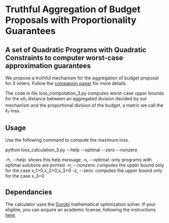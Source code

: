 # Truthful Aggregation of Budget Proposals with Proportionality Guarantees

## A set of Quadratic Programs with Quadratic Constraints to computer worst-case approximation guarantees

We propose a truthful mechanism for the aggregation of budget proposal for $3$ voters. Follow the [companion paper](https://arxiv.org/abs/2203.09971) for more details.

The code in file loss_computation_3.py computes worst-case upper bounds for the $ell_1$ distance between an aggregated division decided by our mechanism and
the proportional division of the budget, a metric we call the $\ell_1$-loss.

## Usage

Use the following command to compute the maximum loss.

python loss_calculation_3.py --help --optimal --zero --nonzero

-h, --help: shows this help message
-o, --optimal: only programs with optimal solutions are printed
-n, --nonzero: computes the upper bound only for the case x_1>0,x_2>0,x_3>0
-z, --zero: computes the upper bound only for the case x_3=0

## Dependancies

The calculator uses the [Gurobi](www.gurobi.com) mathematical optimization solver. If your eligible, you can acquire an academic license, following the instructions [here](https://www.gurobi.com/academia/academic-program-and-licenses/).
